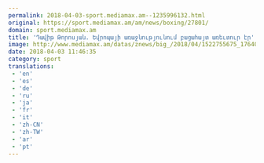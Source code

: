 ```yaml
---
permalink: 2018-04-03-sport.mediamax.am--1235996132.html
original: https://sport.mediamax.am/am/news/boxing/27801/
domain: sport.mediamax.am
title: 'Դավիթ Թորոսյան. Եվրոպայի առաջնությունում բացահայտ առեւտուր էր'
image: http://www.mediamax.am/datas/znews/big_/2018/04/1522755675_1764006.JPG
date: 2018-04-03 11:46:35
category: sport
translations: 
 - 'en'
 - 'es'
 - 'de'
 - 'ru'
 - 'ja'
 - 'fr'
 - 'it'
 - 'zh-CN'
 - 'zh-TW'
 - 'ar'
 - 'pt'
---
```


